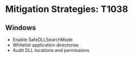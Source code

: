 # Mitigation Strategies: T1038

## Windows
- Enable SafeDLLSearchMode
- Whitelist application directories
- Audit DLL locations and permissions

